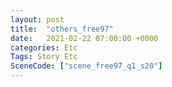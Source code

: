 ```yaml
---
layout: post
title:  "others_free97"
date:   2021-02-22 07:00:00 +0000
categories: Etc
Tags: Story Etc
SceneCode: ["scene_free97_q1_s20"]
---
```

